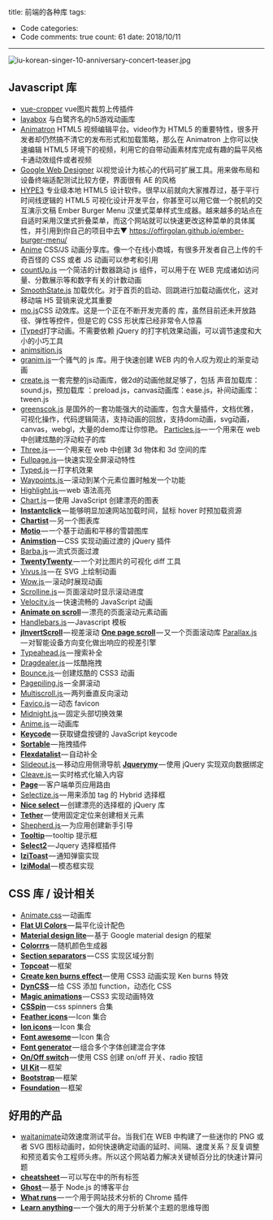 title: 前端的各种库
tags: 
  - Code
categories: 
  - Code
comments: true
count: 61
date: 2018/10/11
---
  ![iu-korean-singer-10-anniversary-concert-teaser.jpg](/images/93e69199022ce80aeb6a0a5622b92abc.png)
## Javascript 库
- [vue-cropper](http://xyxiao.cn/vue-cropper/example/) vue图片裁剪上传插件
- [layabox](https://www.layabox.com/) 与白鹭齐名的h5游戏动画库
- [Animatron](https://www.animatron.com/)
HTML5 视频编辑平台。video作为 HTML5 的重要特性，很多开发者却仍然搞不清它的发布形式和加载策略，那么在 Animatron 上你可以快速编辑 HTML5 环境下的视频，利用它的自带动画素材库完成有趣的扁平风格卡通动效组件或者视频
- [Google Web Designer](https://www.google.com/webdesigner/)
以视觉设计为核心的代码可扩展工具。用来做布局和设备终端适配测试比较方便，界面很有 AE 的风格
- [HYPE3](http://tumult.com/hype/)
专业级本地 HTML5 设计软件。很早以前就向大家推荐过，基于平行时间线逻辑的 HTML5 可视化设计开发平台，你甚至可以用它做一个脱机的交互演示文稿
Ember Burger Menu
汉堡式菜单样式生成器。越来越多的站点在自适时采用汉堡式折叠菜单，而这个网站就可以快速更改这种菜单的具体属性，并引用到你自己的项目中去▼
https://offirgolan.github.io/ember-burger-menu/
- [Anime](http://animejs.com/)
CSS/JS 动画分享库。像一个在线小商城，有很多开发者自己上传的千奇百怪的 CSS 或者 JS 动画可以参考和引用
- [countUp.js](http://inorganik.github.io/countUp.js/) 一个简洁的计数器跳动 js 组件，可以用于在 WEB 完成诸如访问量、分数展示等和数字有关的计数动画
- [SmoothState.js](https://github.com/miguel-perez/smoothState.js) 加载优化。对于首页的启动、回跳进行加载动画优化，这对移动端 H5 营销来说尤其重要
- [mo.js](http://mojs.io/)CSS 动效库。这是一个正在不断开发完善的 库，虽然目前还未开放路径、弹性等控件，但是它的 CSS 形状库已经非常令人惊喜
- [iTyped](https://github.com/luisvinicius167/ityped)打字动画。不需要依赖 jQuery 的打字机效果动画，可以调节速度和大小的小巧工具
- [animsition.js](http://git.blivesta.com/animsition/zoom-sm/)
- [granim.js](https://sarcadass.github.io/granim.js/)一个骚气的 js 库。用于快速创建 WEB 内的令人叹为观止的渐变动画
- [create.js](http://link.zhihu.com/?target=http%3A//www.createjs.cc/) 一套完整的js动画库，做2d的动画他就足够了，包括 声音加载库：sound.js，预加载库 ：preload.js，canvas动画库：ease.js，补间动画库：tween.js
- [greenscok.js](http://link.zhihu.com/?target=https%3A//greensock.com/) 是国外的一套功能强大的动画库，包含大量插件，文档优雅，可视化操作，代码逻辑简洁，支持动画的回放，支持dom动画，svg动画，canvas，webgl，大量的demo库让你惊艳。
[Particles.js](http://link.zhihu.com/?target=http%3A//www.jq22.com/jquery-info9838)— 一个用来在 web 中创建炫酷的浮动粒子的库
- [Three.js](http://link.zhihu.com/?target=https%3A//link.juejin.im/%3Ftarget%3Dhttps%253A%252F%252Fthreejs.org%252F) — 一个用来在 web 中创建 3d 物体和 3d 空间的库
- [Fullpage.js](http://link.zhihu.com/?target=https%3A//link.juejin.im/%3Ftarget%3Dhttps%253A%252F%252Falvarotrigo.com%252FfullPage%252F%2523firstPage)— 快速实现全屏滚动特性
- [Typed.js](http://link.zhihu.com/?target=https%3A//link.juejin.im/%3Ftarget%3Dhttp%253A%252F%252Fwww.mattboldt.com%252Fdemos%252Ftyped-js%252F) — 打字机效果
- [Waypoints.js ](http://link.zhihu.com/?target=https%3A//link.juejin.im/%3Ftarget%3Dhttp%253A%252F%252Fimakewebthings.com%252Fwaypoints%252F)— 滚动到某个元素位置时触发一个功能
- [Highlight.js ](http://link.zhihu.com/?target=https%3A//link.juejin.im/%3Ftarget%3Dhttps%253A%252F%252Fhighlightjs.org%252F)— web 语法高亮
- [Chart.js](http://link.zhihu.com/?target=https%3A//link.juejin.im/%3Ftarget%3Dhttp%253A%252F%252Fwww.chartjs.org%252F) — 使用 JavaScript 创建漂亮的图表
- **[Instantclick](http://link.zhihu.com/?target=https%3A//link.juejin.im/%3Ftarget%3Dhttp%253A%252F%252Finstantclick.io%252F)** — 能够明显加速网站加载时间，鼠标 hover 时预加载资源
- **[Chartist](http://link.zhihu.com/?target=https%3A//link.juejin.im/%3Ftarget%3Dhttp%253A%252F%252Fgionkunz.github.io%252Fchartist-js%252Findex.html)** — 另一个图表库
- **[Motio ](http://link.zhihu.com/?target=https%3A//link.juejin.im/%3Ftarget%3Dhttp%253A%252F%252Fdarsa.in%252Fmotio%252F%2523%21introduction)**— 一个基于动画和平移的雪碧图库
- **[Animstion](http://link.zhihu.com/?target=https%3A//link.juejin.im/%3Ftarget%3Dhttp%253A%252F%252Fgit.blivesta.com%252Fanimsition%252F)** — CSS 实现动画过渡的 jQuery 插件
- [Barba.js](http://link.zhihu.com/?target=https%3A//link.juejin.im/%3Ftarget%3Dhttps%253A%252F%252Fgithub.com%252Fluruke%252Fbarba.js) — 流式页面过渡
- **[TwentyTwenty ](http://link.zhihu.com/?target=https%3A//link.juejin.im/%3Ftarget%3Dhttp%253A%252F%252Fzurb.com%252Fplayground%252Ftwentytwenty)**— 一个对比图片的可视化 diff 工具
- [Vivus.js](http://link.zhihu.com/?target=https%3A//link.juejin.im/%3Ftarget%3Dhttps%253A%252F%252Fgithub.com%252Fmaxwellito%252Fvivus%2523vivusjs) — 在 SVG 上绘制动画
- [Wow.js ](http://link.zhihu.com/?target=https%3A//link.juejin.im/%3Ftarget%3Dhttp%253A%252F%252Fmynameismatthieu.com%252FWOW%252F)— 滚动时展现动画
- [Scrolline.js](http://link.zhihu.com/?target=https%3A//link.juejin.im/%3Ftarget%3Dhttps%253A%252F%252Fgithub.com%252Fanthonyly%252FScrolline.js) — 页面滚动时显示滚动进度
- [Velocity.js](http://link.zhihu.com/?target=https%3A//link.juejin.im/%3Ftarget%3Dhttp%253A%252F%252Fvelocityjs.org%252F) — 快速流畅的 JavaScript 动画
- **[Animate on scroll](http://link.zhihu.com/?target=https%3A//link.juejin.im/%3Ftarget%3Dhttp%253A%252F%252Fmichalsnik.github.io%252Faos%252F)** — 漂亮的页面滚动元素动画
- [Handlebars.js](http://link.zhihu.com/?target=https%3A//link.juejin.im/%3Ftarget%3Dhttp%253A%252F%252Fhandlebarsjs.com%252F) — Javascript 模板
- **[jInvertScroll](http://link.zhihu.com/?target=https%3A//link.juejin.im/%3Ftarget%3Dhttp%253A%252F%252Fwww.pixxelfactory.net%252FjInvertScroll%252F)** — 视差滚动
**[One page scroll](http://link.zhihu.com/?target=https%3A//link.juejin.im/%3Ftarget%3Dhttps%253A%252F%252Fgithub.com%252Fpeachananr%252Fonepage-scroll)** — 又一个页面滚动库
[Parallax.js](http://link.zhihu.com/?target=https%3A//link.juejin.im/%3Ftarget%3Dhttps%253A%252F%252Fgithub.com%252Fwagerfield%252Fparallax) — 对智能设备方向变化做出响应的视差引擎
- [Typeahead.js ](http://link.zhihu.com/?target=https%3A//link.juejin.im/%3Ftarget%3Dhttp%253A%252F%252Ftwitter.github.io%252Ftypeahead.js%252F)— 搜索补全
- [Dragdealer.js](http://link.zhihu.com/?target=https%3A//link.juejin.im/%3Ftarget%3Dhttp%253A%252F%252Fskidding.github.io%252Fdragdealer%252F) — 炫酷拖拽
- [Bounce.js ](http://link.zhihu.com/?target=https%3A//link.juejin.im/%3Ftarget%3Dhttp%253A%252F%252Fbouncejs.com%252F)— 创建炫酷的 CSS3 动画
- [Pagepiling.js](http://link.zhihu.com/?target=https%3A//link.juejin.im/%3Ftarget%3Dhttps%253A%252F%252Fgithub.com%252Falvarotrigo%252FpagePiling.js) — 全屏滚动
- [Multiscroll.js ](http://link.zhihu.com/?target=https%3A//link.juejin.im/%3Ftarget%3Dhttps%253A%252F%252Fgithub.com%252Falvarotrigo%252Fmultiscroll.js)— 两列垂直反向滚动
- [Favico.js](http://link.zhihu.com/?target=https%3A//link.juejin.im/%3Ftarget%3Dhttp%253A%252F%252Flab.ejci.net%252Ffavico.js%252F) — 动态 favicon
- [Midnight.js ](http://link.zhihu.com/?target=https%3A//link.juejin.im/%3Ftarget%3Dhttp%253A%252F%252Faerolab.github.io%252Fmidnight.js%252F)— 固定头部切换效果
- [Anime.js ](http://link.zhihu.com/?target=https%3A//link.juejin.im/%3Ftarget%3Dhttp%253A%252F%252Fanimejs.com%252F)— 动画库
- **[Keycode](http://link.zhihu.com/?target=https%3A//link.juejin.im/%3Ftarget%3Dhttp%253A%252F%252Fkeycode.info%252F)** — 获取键盘按键的 JavaScript keycode
- **[Sortable](http://link.zhihu.com/?target=https%3A//link.juejin.im/%3Ftarget%3Dhttp%253A%252F%252Frubaxa.github.io%252FSortable%252F)** — 拖拽插件
- **[Flexdatalist ](http://link.zhihu.com/?target=https%3A//link.juejin.im/%3Ftarget%3Dhttp%253A%252F%252Fprojects.sergiodinislopes.pt%252Fflexdatalist%252F)**— 自动补全
- [Slideout.js ](http://link.zhihu.com/?target=https%3A//link.juejin.im/%3Ftarget%3Dhttps%253A%252F%252Fslideout.js.org%252F)— 移动应用侧滑导航
**[Jquerymy](http://link.zhihu.com/?target=https%3A//link.juejin.im/%3Ftarget%3Dhttp%253A%252F%252Fjquerymy.com%252F%2523%252F)** — 使用 jQuery 实现双向数据绑定
- [Cleave.js ](http://link.zhihu.com/?target=https%3A//link.juejin.im/%3Ftarget%3Dhttp%253A%252F%252Fnosir.github.io%252Fcleave.js%252F)— 实时格式化输入内容
- **[Page](http://link.zhihu.com/?target=https%3A//link.juejin.im/%3Ftarget%3Dhttp%253A%252F%252Fsmalljs.org%252Fclient-side-routing%252Fpage%252F)** — 客户端单页应用路由
- [Selectize.js](http://link.zhihu.com/?target=https%3A//link.juejin.im/%3Ftarget%3Dhttp%253A%252F%252Fselectize.github.io%252Fselectize.js%252F) — 用来添加 tag 的 Hybrid 选择框
- **[Nice select ](http://link.zhihu.com/?target=https%3A//link.juejin.im/%3Ftarget%3Dhttp%253A%252F%252Fhernansartorio.com%252Fjquery-nice-select%252F)**— 创建漂亮的选择框的 jQuery 库
- **[Tether](http://link.zhihu.com/?target=https%3A//link.juejin.im/%3Ftarget%3Dhttp%253A%252F%252Ftether.io%252F)** — 使用固定定位来创建相关元素
- [Shepherd.js ](http://link.zhihu.com/?target=https%3A//link.juejin.im/%3Ftarget%3Dhttps%253A%252F%252Fgithub.com%252FHubSpot%252Fshepherd)— 为应用创建新手引导
- **[Tooltip](http://link.zhihu.com/?target=https%3A//link.juejin.im/%3Ftarget%3Dhttps%253A%252F%252Fgithub.com%252FHubSpot%252Ftooltip)** — tooltip 提示框
- **[Select2](http://link.zhihu.com/?target=https%3A//link.juejin.im/%3Ftarget%3Dhttps%253A%252F%252Fselect2.github.io%252F)** — Jquery 选择框插件
- **[IziToast](http://link.zhihu.com/?target=https%3A//link.juejin.im/%3Ftarget%3Dhttp%253A%252F%252Fizitoast.marcelodolce.com%252F)** — 通知弹窗实现
- **[IziModal ](http://link.zhihu.com/?target=https%3A//link.juejin.im/%3Ftarget%3Dhttp%253A%252F%252Fizimodal.marcelodolce.com%252F)**— 模态框实现
## CSS 库 / 设计相关
- [Animate.css](http://link.zhihu.com/?target=https%3A//link.juejin.im/%3Ftarget%3Dhttps%253A%252F%252Fdaneden.github.io%252Fanimate.css%252F) — 动画库
- **[Flat UI Colors ](http://link.zhihu.com/?target=https%3A//link.juejin.im/%3Ftarget%3Dhttps%253A%252F%252Fflatuicolors.com%252F)**— 扁平化设计配色
- **[Material design lite](http://link.zhihu.com/?target=https%3A//link.juejin.im/%3Ftarget%3Dhttps%253A%252F%252Fgetmdl.io%252Findex.html)**— 基于 Google material design 的框架
- **[Colorrrs ](http://link.zhihu.com/?target=https%3A//link.juejin.im/%3Ftarget%3Dhttps%253A%252F%252Fwww.webpagefx.com%252Fweb-design%252Frandom-color-picker%252F)**— 随机颜色生成器
- **[Section separators](http://link.zhihu.com/?target=https%3A//link.juejin.im/%3Ftarget%3Dhttps%253A%252F%252Ftympanus.net%252FDevelopment%252FSectionSeparators%252F)** — CSS 实现区域分割
- **[Topcoat](http://link.zhihu.com/?target=https%3A//link.juejin.im/%3Ftarget%3Dhttp%253A%252F%252Ftopcoat.io%252F)** — 框架
- **[Create ken burns effect ](http://link.zhihu.com/?target=https%3A//link.juejin.im/%3Ftarget%3Dhttps%253A%252F%252Fwww.kirupa.com%252Fhtml5%252Fken_burns_effect_css.htm)**— 使用 CSS3 动画实现 Ken burns 特效
- **[DynCSS](http://link.zhihu.com/?target=https%3A//link.juejin.im/%3Ftarget%3Dhttp%253A%252F%252Fwww.vittoriozaccaria.net%252Fdyn-css%252F)** — 给 CSS 添加 function，动态化 CSS
- **[Magic animations](http://link.zhihu.com/?target=https%3A//link.juejin.im/%3Ftarget%3Dhttps%253A%252F%252Fwww.minimamente.com%252Fexample%252Fmagic_animations%252F)** — CSS3 实现动画特效
- **[CSSpin](http://link.zhihu.com/?target=https%3A//link.juejin.im/%3Ftarget%3Dhttps%253A%252F%252Fwebkul.github.io%252Fcsspin%252F)** — css spinners 合集
- **[Feather icons](http://link.zhihu.com/?target=https%3A//link.juejin.im/%3Ftarget%3Dhttps%253A%252F%252Ffeathericons.com%252F)** — Icon 集合
- **[Ion icons](http://link.zhihu.com/?target=https%3A//link.juejin.im/%3Ftarget%3Dhttp%253A%252F%252Fionicons.com%252F)** — Icon 集合
- **[Font awesome](http://link.zhihu.com/?target=https%3A//link.juejin.im/%3Ftarget%3Dhttp%253A%252F%252Ffontawesome.io%252F)** — Icon 集合
- **[Font generator](http://link.zhihu.com/?target=https%3A//link.juejin.im/%3Ftarget%3Dhttp%253A%252F%252Fbrandmark.io%252Ffont-generator%252F)** — 组合多个字体创建混合字体
- **[On/Off switch](http://link.zhihu.com/?target=https%3A//link.juejin.im/%3Ftarget%3Dhttps%253A%252F%252Fproto.io%252Ffreebies%252Fonoff%252F)** — 使用 CSS 创建 on/off 开关、radio 按钮
- **[UI Kit](http://link.zhihu.com/?target=https%3A//link.juejin.im/%3Ftarget%3Dhttps%253A%252F%252Fgetuikit.com%252F)** — 框架
- **[Bootstrap](http://link.zhihu.com/?target=https%3A//link.juejin.im/%3Ftarget%3Dhttp%253A%252F%252Fgetbootstrap.com%252F)** — 框架
- **[Foundation ](http://link.zhihu.com/?target=https%3A//link.juejin.im/%3Ftarget%3Dhttp%253A%252F%252Ffoundation.zurb.com%252F)**— 框架
## 好用的产品
- [waitanimate](http://waitanimate.wstone.io/#!/)动效速度测试平台。当我们在 WEB 中构建了一些迷你的 PNG 或者 SVG 图标动画时，如何快速确定动画的延时、间隔、速度关系？反复调整和预览着实令工程师头疼。所以这个网站着力解决关键帧百分比的快速计算问题
- **[<head>cheatsheet](http://link.zhihu.com/?target=https%3A//link.juejin.im/%3Ftarget%3Dhttps%253A%252F%252Fgithub.com%252Fjoshbuchea%252FHEAD)** — 可以写在<head>中的所有标签
 - **[Ghost ](http://link.zhihu.com/?target=https%3A//link.juejin.im/%3Ftarget%3Dhttps%253A%252F%252Fghost.org%252F)**— 基于 Node.js 的博客平台
- **[What runs](http://link.zhihu.com/?target=https%3A//link.juejin.im/%3Ftarget%3Dhttps%253A%252F%252Fwww.whatruns.com%252F)** — 一个用于网站技术分析的 Chrome 插件
- **[Learn anything ](http://link.zhihu.com/?target=https%3A//link.juejin.im/%3Ftarget%3Dhttps%253A%252F%252Flearn-anything.xyz%252Flearn-anything)**— 一个强大的用于分析某个主题的思维导图